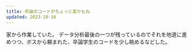 ```yaml
---
title: 卒論のコードがちょっと変かもね
updated: 2023-10-16
---
```


家から作業していた。
データ分析最後の一つが残っているのでそれを地道に進めつつ、ボスから頼まれた、卒論学生のコードを少し眺めるなどした。
